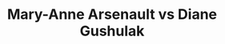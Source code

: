 ---
title: Mary-Anne Arsenault vs Diane Gushulak
player1:
  name: Arsenault, Mary-Anne
  percent: 73
  wins: 1
  losses: 0
player2:
  name: Gushulak, Diane
  percent: 76
  wins: 0
  losses: 1
games:
- player1:
    team: CA
    position: Second
    percent: 73
    win: 1
    loss: 0
  player2:
    team: BC
    position: Third
    percent: 76
    win: 0
    loss: 1
  event: Hearts
  year: 2004
  draw: Round Robin(8)
  score: BC 6 - CA 8
- player1:
    team: JON
    position: Second
    percent: 85
    win: 1
    loss: 0
  player2:
    team: FRA
    position: Third
    percent: 93
    win: 0
    loss: 1
  event: Trials (Women)
  year: 2001
  draw: Round Robin(8)
  score: JON 7 - FRA 3
---